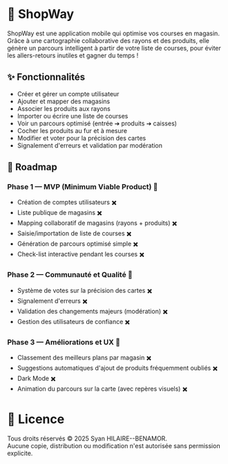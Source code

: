 # 🛒 ShopWay

ShopWay est une application mobile qui optimise vos courses en magasin.
Grâce à une cartographie collaborative des rayons et des produits, elle génère un parcours intelligent à partir de votre liste de courses, pour éviter les allers-retours inutiles et gagner du temps !

## ✨ Fonctionnalités

- Créer et gérer un compte utilisateur
- Ajouter et mapper des magasins
- Associer les produits aux rayons
- Importer ou écrire une liste de courses
- Voir un parcours optimisé (entrée ➔ produits ➔ caisses)
- Cocher les produits au fur et à mesure
- Modifier et voter pour la précision des cartes
- Signalement d'erreurs et validation par modération

## 📍 Roadmap

### Phase 1 — MVP (Minimum Viable Product) 🦴
- Création de comptes utilisateurs ✖️
- Liste publique de magasins ✖️
- Mapping collaboratif de magasins (rayons + produits) ✖️
- Saisie/importation de liste de courses ✖️
- Génération de parcours optimisé simple ✖️
- Check-list interactive pendant les courses ✖️

### Phase 2 — Communauté et Qualité 🤼
- Système de votes sur la précision des cartes ✖️
- Signalement d'erreurs ✖️
- Validation des changements majeurs (modération) ✖️
- Gestion des utilisateurs de confiance ✖️

### Phase 3 — Améliorations et UX 🧪
- Classement des meilleurs plans par magasin ✖️
- Suggestions automatiques d'ajout de produits fréquemment oubliés ✖️
- Dark Mode ✖️
- Animation du parcours sur la carte (avec repères visuels) ✖️

# 📜 Licence

Tous droits réservés © 2025 Syan HILAIRE--BENAMOR.  
Aucune copie, distribution ou modification n'est autorisée sans permission explicite.
